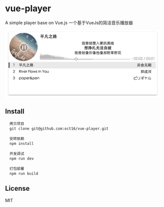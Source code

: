 # vue-player
 A simple player base on Vue.js
 一个基于VueJs的简洁音乐播放器


![vue-player](https://github.com/oct16/vue-player/blob/master/vue-player-demo.jpg)

## Install

      拷贝项目
      git clone git@github.com:oct16/vue-player.git
      
      安转依赖
      npm install
      
      开发调试
      npm run dev 
      
      打包部署
      npm run build 

## License

MIT